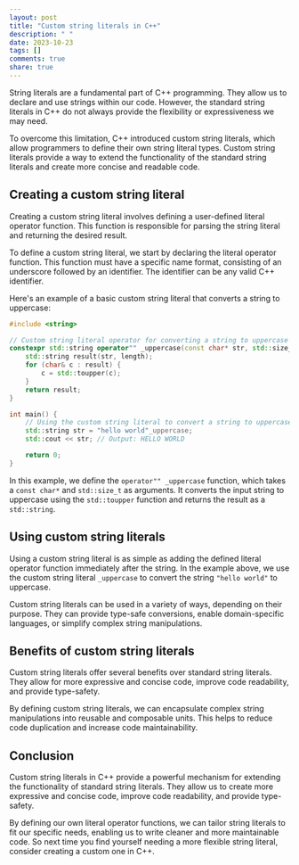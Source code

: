 ```yaml
---
layout: post
title: "Custom string literals in C++"
description: " "
date: 2023-10-23
tags: []
comments: true
share: true
---
```


String literals are a fundamental part of C++ programming. They allow us to declare and use strings within our code. However, the standard string literals in C++ do not always provide the flexibility or expressiveness we may need.

To overcome this limitation, C++ introduced custom string literals, which allow programmers to define their own string literal types. Custom string literals provide a way to extend the functionality of the standard string literals and create more concise and readable code.

## Creating a custom string literal

Creating a custom string literal involves defining a user-defined literal operator function. This function is responsible for parsing the string literal and returning the desired result.

To define a custom string literal, we start by declaring the literal operator function. This function must have a specific name format, consisting of an underscore followed by an identifier. The identifier can be any valid C++ identifier.

Here's an example of a basic custom string literal that converts a string to uppercase:

```cpp
#include <string>

// Custom string literal operator for converting a string to uppercase
constexpr std::string operator"" _uppercase(const char* str, std::size_t length) {
    std::string result(str, length);
    for (char& c : result) {
        c = std::toupper(c);
    }
    return result;
}

int main() {
    // Using the custom string literal to convert a string to uppercase
    std::string str = "hello world"_uppercase;
    std::cout << str; // Output: HELLO WORLD

    return 0;
}
```

In this example, we define the `operator"" _uppercase` function, which takes a `const char*` and `std::size_t` as arguments. It converts the input string to uppercase using the `std::toupper` function and returns the result as a `std::string`.

## Using custom string literals

Using a custom string literal is as simple as adding the defined literal operator function immediately after the string. In the example above, we use the custom string literal `_uppercase` to convert the string `"hello world"` to uppercase.

Custom string literals can be used in a variety of ways, depending on their purpose. They can provide type-safe conversions, enable domain-specific languages, or simplify complex string manipulations.

## Benefits of custom string literals

Custom string literals offer several benefits over standard string literals. They allow for more expressive and concise code, improve code readability, and provide type-safety.

By defining custom string literals, we can encapsulate complex string manipulations into reusable and composable units. This helps to reduce code duplication and increase code maintainability.

## Conclusion

Custom string literals in C++ provide a powerful mechanism for extending the functionality of standard string literals. They allow us to create more expressive and concise code, improve code readability, and provide type-safety.

By defining our own literal operator functions, we can tailor string literals to fit our specific needs, enabling us to write cleaner and more maintainable code. So next time you find yourself needing a more flexible string literal, consider creating a custom one in C++.